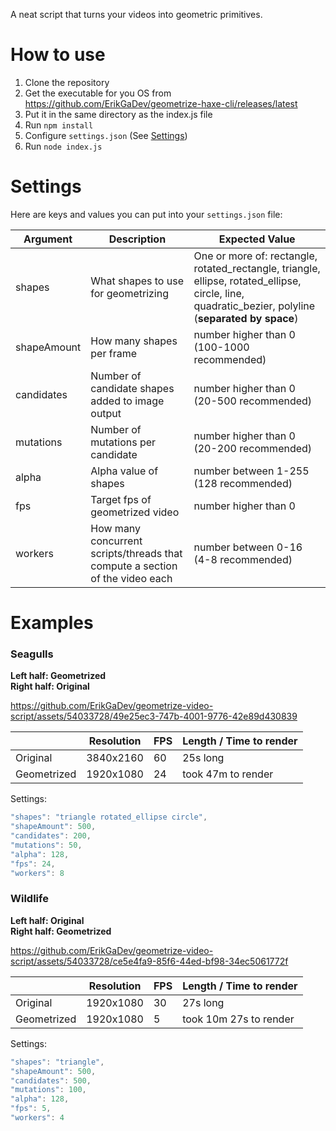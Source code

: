 A neat script that turns your videos into geometric primitives.

# How to use

1. Clone the repository
2. Get the executable for you OS from https://github.com/ErikGaDev/geometrize-haxe-cli/releases/latest
3. Put it in the same directory as the index.js file
4. Run `npm install`
5. Configure `settings.json` (See [Settings](#Settings))
6. Run `node index.js`

# Settings

Here are keys and values you can put into your `settings.json` file:

| Argument    | Description                                                                  | Expected Value                                                                                                                                      |
| ----------- | ---------------------------------------------------------------------------- | --------------------------------------------------------------------------------------------------------------------------------------------------- |
| shapes      | What shapes to use for geometrizing                                          | One or more of: rectangle, rotated_rectangle, triangle, ellipse, rotated_ellipse, circle, line, quadratic_bezier, polyline (**separated by space**) |
| shapeAmount | How many shapes per frame                                                    | number higher than 0 (100-1000 recommended)                                                                                                         |
| candidates  | Number of candidate shapes added to image output                             | number higher than 0 (20-500 recommended)                                                                                                           |
| mutations   | Number of mutations per candidate                                            | number higher than 0 (20-200 recommended)                                                                                                           |
| alpha       | Alpha value of shapes                                                        | number between 1-255 (128 recommended)                                                                                                              |
| fps         | Target fps of geometrized video                                              | number higher than 0                                                                                                                                |
| workers     | How many concurrent scripts/threads that compute a section of the video each | number between 0-16 (4-8 recommended)                                                                                                               |

# Examples

### Seagulls

**Left half: Geometrized<br>Right half: Original**

https://github.com/ErikGaDev/geometrize-video-script/assets/54033728/49e25ec3-747b-4001-9776-42e89d430839

|             | Resolution | FPS | Length / Time to render |
| ----------- | ---------- | --- | ----------------------- |
| Original    | 3840x2160  | 60  | 25s long                |
| Geometrized | 1920x1080  | 24  | took 47m to render      |

Settings:

```h
"shapes": "triangle rotated_ellipse circle",
"shapeAmount": 500,
"candidates": 200,
"mutations": 50,
"alpha": 128,
"fps": 24,
"workers": 8
```

### Wildlife

**Left half: Original<br>Right half: Geometrized**

https://github.com/ErikGaDev/geometrize-video-script/assets/54033728/ce5e4fa9-85f6-44ed-bf98-34ec5061772f

|             | Resolution | FPS | Length / Time to render |
| ----------- | ---------- | --- | ----------------------- |
| Original    | 1920x1080  | 30  | 27s long                |
| Geometrized | 1920x1080  | 5   | took 10m 27s to render  |

Settings:

```h
"shapes": "triangle",
"shapeAmount": 500,
"candidates": 500,
"mutations": 100,
"alpha": 128,
"fps": 5,
"workers": 4
```
